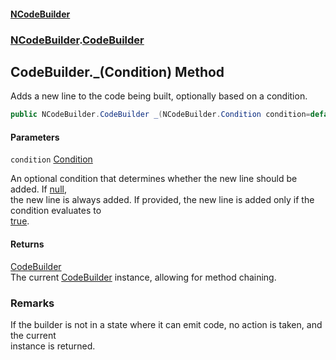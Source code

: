 #### [NCodeBuilder](index.md 'index')
### [NCodeBuilder](NCodeBuilder.md 'NCodeBuilder').[CodeBuilder](NCodeBuilder.CodeBuilder.md 'NCodeBuilder.CodeBuilder')

## CodeBuilder._(Condition) Method

Adds a new line to the code being built, optionally based on a condition.

```csharp
public NCodeBuilder.CodeBuilder _(NCodeBuilder.Condition condition=default(NCodeBuilder.Condition));
```
#### Parameters

<a name='NCodeBuilder.CodeBuilder._(NCodeBuilder.Condition).condition'></a>

`condition` [Condition](NCodeBuilder.Condition.md 'NCodeBuilder.Condition')

An optional condition that determines whether the new line should be added.  If [null](https://docs.microsoft.com/en-us/dotnet/csharp/language-reference/keywords/null 'https://docs.microsoft.com/en-us/dotnet/csharp/language-reference/keywords/null'),  
the new line is always added. If provided, the new line is added only if the condition evaluates to  
[true](https://docs.microsoft.com/en-us/dotnet/csharp/language-reference/builtin-types/bool 'https://docs.microsoft.com/en-us/dotnet/csharp/language-reference/builtin-types/bool').

#### Returns
[CodeBuilder](NCodeBuilder.CodeBuilder.md 'NCodeBuilder.CodeBuilder')  
The current [CodeBuilder](NCodeBuilder.CodeBuilder.md 'NCodeBuilder.CodeBuilder') instance, allowing for method chaining.

### Remarks
If the builder is not in a state where it can emit code, no action is taken, and the current  
instance is returned.